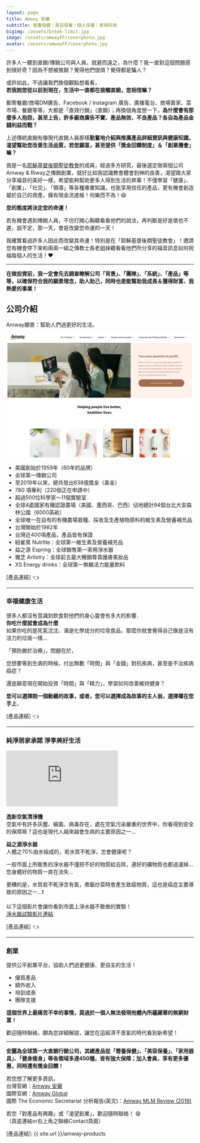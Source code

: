 ```yaml
---
layout: page
title: Amway 安麗
subtitle: 營養保健｜美容保養｜個人保養｜家用科技
bigimg: /assets/break-limit.jpg
image: /assets/amwayFF/coverphoto.jpg
avatar: /assets/amwayFF/coverphoto.jpg
---
```


許多人一聽到直銷/傳銷公司與人員，就避而遠之，為什麼？我一直對這個問題感到很好奇？因為不想被推銷？覺得他們很煩？覺得都是騙人？  

或許如此，不過讓我們換個觀點想看看，  
<b>若我說您從以前到現在，生活中一直都在接觸直銷，您相信嘛？</b>

郵寄餐廳/商場DM廣告、Facebook / Instagram 廣告、廣播電台、商場賣家、菜市場、餐廳等等，大都是「直效行銷」（直銷）；再換個角度想一下，<b>為什麼會有那麼多人抱怨，甚至上告，許多廠商廣告不實、產品無效、不良產品？各自為產品金錢利益而戰？</b>  

上述傳統直銷有像現代直銷人員那樣<b>勤奮地介紹與推廣產品詳細資訊與健康知識，渴望幫助您改善生活品質，若您願意，甚至提供「獎金回饋制度」＆「創業機會」嘛？</b>  


我是一名[耶穌基督後期聖徒教會]的成員，經過多方研究，最後選定做兩個公司Amway & Riway之傳銷創業，就好比如我認識教會體會到神的良善，渴望跟大家分享福音的美好一樣，希望能夠幫助更多人得到生活的昇華！不僅學習「健康」、「創業」、「社交」、「領導」等各種專業知識，也能享用信任的產品，更有機會創造屬於自己的資產，擁有現金流進帳！何樂而不為！:smile:

<b>您的態度將決定您的命運！</b>

若有機會遇到傳銷人員，不仿打開心胸聽看看他們的說法，再判斷是好是壞也不遲，說不定，那一天，會是改變您命運的一天！

我確實看過許多人因此而改變其命運！特別是在「耶穌基督後期聖徒教會」！邀請您有機會停下來和兩兩一組之傳教士長老姐妹聽看看他們所分享的福音訊息如何祝福每個人的生活！:heart:

---

<b>在做投資前，我一定會先去調查瞭解公司「背景」、「團隊」、「系統」、「產品」等等，以確保符合我的願景理念，助人助己，同時也是能幫助我成長＆獲得財富、我熱愛的事業！</b>

## 公司介紹

Amway願景：幫助人們過更好的生活。

![Amway web](/assets/amwayFF/amway.png)

- 美國創始於1959年（60年的品牌）
- 全球第一傳銷公司
- 至2019年以來，總共發出638億獎金（美金）
- 780 項專利（220個正在申請中）
- 超過500位科學家～11個實驗室
- 全球4處國家有機認證農場（美國、墨西哥、巴西）佔地總計94個台北大安森林公園（6000英畝）
- 全球唯一在自有的有機農場栽種、採收及生產植物原料的維生素及營養補充品
- 台灣開始於1982年
- 台灣近400項產品，產品皆有保證
- 紐崔萊 Nutrlite：全球第一維生素及營養補充品
- 益之源 Espring：全球銷售第一家用淨水器
- 雅芝 Artistry：全球前五最大暢銷尊貴護膚美妝品
- XS Energy drinks：全球第一無糖活力能量飲料

[產品連結] :point_left:

---

### 幸福健康生活

很多人都沒有意識到飲食對他們的身心靈會有多大的影響．  
<b>你吃什麼就會成為什麼</b>  
如果你吃的是死氣沈沈、滿是化學成分的垃圾食品，那麼你就會覺得自己像是沒有活力的垃圾一樣...

「預防勝於治療」，問題在於，  

您想要等到生病的時候，付出無數「時間」與「金錢」對抗疾病，甚至是不治疾病癌症？  

還是願意現在開始投資「時間」與「精力」，學習如何改善維持健身？  

<b>您可以選擇說一個動聽的故事，或者，您可以選擇成為故事的主人翁，選擇權在您手上．</b>

[產品連結] :point_left:

---

### 純淨居家承諾 淨享美好生活

<div class="embed-video">
<iframe src="https://www.youtube.com/embed/uytoRK2Yj_k" frameborder="0" allow="accelerometer; autoplay; encrypted-media; gyroscope; picture-in-picture" allowfullscreen></iframe>
</div>

<b>逸新空氣清淨機</b>  
空氣中有許多灰塵、細菌、病毒存在，處在空氣污染嚴重的世界中，你看得到安全的保障嘛？這也是現代人越來越會生病的主要原因之一...

<b>益之源淨水器</b>  
人體之70%由水組成的，若水質不乾淨，怎會健康呢？  

一般市面上所販售的淨水器不僅把不好的物質給去除，連好的礦物質也都過濾掉...您身體好的物質一直在流失...  

更糟的是，水質若不乾淨含有氯，煮飯炒菜時會產生致癌物質，這也是癌症主要導致的原因之一...:exclamation:  

以下這個影片會讓你看到市面上淨水器不敢做的實驗！  
[淨水器試驗影片連結]

[產品連結] :point_left:

---

### 創業
提供公平創業平台，協助人們過更健康、更自主的生活！

* 優質產品
* 額外收入
* 培訓成長
* 團隊支援

<b>這個世界上最痛苦不幸的事情，莫過於一個人無法發現他體內所蘊藏著的無窮財富！</b>

歡迎隨時聯絡，願為您詳細解說，讓您在這經濟不景氣的時代看到新希望！

---

<b>安麗為全球第一大直銷行銷公司，其總產品從「營養保健」、「美容保養」、「家用器具」、「健身瘦身」等各領域多達450種，皆有強大保障；加入會員，享有更多優惠，同時還有獎金回饋！</b>

若您想了解更多資訊，  
台灣官網：[Amway 安麗]  
國際官網：[Amway Global]  
國際 The Economic Secretariat 分析報告(英文)：[Amway MLM Review (2019)]

若您「對產品有興趣」或「渴望創業」，歡迎隨時聯絡！ :smile:  
（頁底連結or右上角之聯絡Contact頁面）

[Amway 安麗]: https://www.amway.com.tw/weblight/about/amway_tw07.aspx
[淨水器試驗影片連結]: https://www.youtube.com/watch?v=em7ipQAFnUY
[Amway Global]: https://www.amwayglobal.com
[Amway MLM Review (2019)]: https://www.ecosecretariat.org/amway-mlm-review/ 
[耶穌基督後期聖徒教會]: https://www.churchofjesuschrist.org/?lang=zho
[產品連結]: {{ site.url }}/amway-products